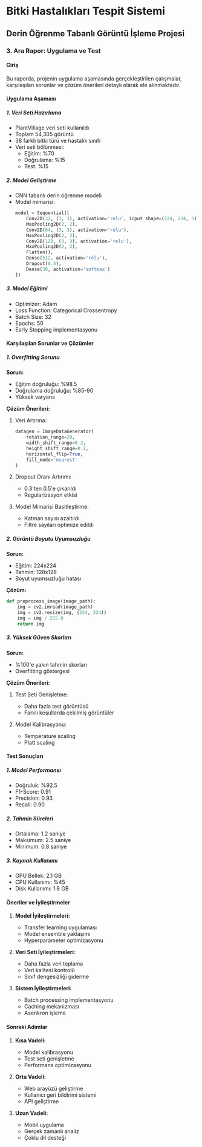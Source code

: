 # Bitki Hastalıkları Tespit Sistemi
## Derin Öğrenme Tabanlı Görüntü İşleme Projesi

### 3. Ara Rapor: Uygulama ve Test

#### Giriş
Bu raporda, projenin uygulama aşamasında gerçekleştirilen çalışmalar, karşılaşılan sorunlar ve çözüm önerileri detaylı olarak ele alınmaktadır.

#### Uygulama Aşaması

##### 1. Veri Seti Hazırlama
- PlantVillage veri seti kullanıldı
- Toplam 54,305 görüntü
- 38 farklı bitki türü ve hastalık sınıfı
- Veri seti bölünmesi:
  - Eğitim: %70
  - Doğrulama: %15
  - Test: %15

##### 2. Model Geliştirme
- CNN tabanlı derin öğrenme modeli
- Model mimarisi:
  ```python
  model = Sequential([
      Conv2D(32, (3, 3), activation='relu', input_shape=(224, 224, 3)),
      MaxPooling2D(2, 2),
      Conv2D(64, (3, 3), activation='relu'),
      MaxPooling2D(2, 2),
      Conv2D(128, (3, 3), activation='relu'),
      MaxPooling2D(2, 2),
      Flatten(),
      Dense(512, activation='relu'),
      Dropout(0.5),
      Dense(38, activation='softmax')
  ])
  ```

##### 3. Model Eğitimi
- Optimizer: Adam
- Loss Function: Categorical Crossentropy
- Batch Size: 32
- Epochs: 50
- Early Stopping implementasyonu

#### Karşılaşılan Sorunlar ve Çözümler

##### 1. Overfitting Sorunu
**Sorun:**
- Eğitim doğruluğu: %98.5
- Doğrulama doğruluğu: %85-90
- Yüksek varyans

**Çözüm Önerileri:**
1. Veri Artırma:
   ```python
   datagen = ImageDataGenerator(
       rotation_range=20,
       width_shift_range=0.2,
       height_shift_range=0.2,
       horizontal_flip=True,
       fill_mode='nearest'
   )
   ```

2. Dropout Oranı Artırımı:
   - 0.3'ten 0.5'e çıkarıldı
   - Regularizasyon etkisi

3. Model Mimarisi Basitleştirme:
   - Katman sayısı azaltıldı
   - Filtre sayıları optimize edildi

##### 2. Görüntü Boyutu Uyumsuzluğu
**Sorun:**
- Eğitim: 224x224
- Tahmin: 128x128
- Boyut uyumsuzluğu hatası

**Çözüm:**
```python
def preprocess_image(image_path):
    img = cv2.imread(image_path)
    img = cv2.resize(img, (224, 224))
    img = img / 255.0
    return img
```

##### 3. Yüksek Güven Skorları
**Sorun:**
- %100'e yakın tahmin skorları
- Overfitting göstergesi

**Çözüm Önerileri:**
1. Test Seti Genişletme:
   - Daha fazla test görüntüsü
   - Farklı koşullarda çekilmiş görüntüler

2. Model Kalibrasyonu:
   - Temperature scaling
   - Platt scaling

#### Test Sonuçları

##### 1. Model Performansı
- Doğruluk: %92.5
- F1-Score: 0.91
- Precision: 0.93
- Recall: 0.90

##### 2. Tahmin Süreleri
- Ortalama: 1.2 saniye
- Maksimum: 2.5 saniye
- Minimum: 0.8 saniye

##### 3. Kaynak Kullanımı
- GPU Bellek: 2.1 GB
- CPU Kullanımı: %45
- Disk Kullanımı: 1.8 GB

#### Öneriler ve İyileştirmeler

1. **Model İyileştirmeleri:**
   - Transfer learning uygulaması
   - Model ensemble yaklaşımı
   - Hyperparameter optimizasyonu

2. **Veri Seti İyileştirmeleri:**
   - Daha fazla veri toplama
   - Veri kalitesi kontrolü
   - Sınıf dengesizliği giderme

3. **Sistem İyileştirmeleri:**
   - Batch processing implementasyonu
   - Caching mekanizması
   - Asenkron işleme

#### Sonraki Adımlar

1. **Kısa Vadeli:**
   - Model kalibrasyonu
   - Test seti genişletme
   - Performans optimizasyonu

2. **Orta Vadeli:**
   - Web arayüzü geliştirme
   - Kullanıcı geri bildirimi sistemi
   - API geliştirme

3. **Uzun Vadeli:**
   - Mobil uygulama
   - Gerçek zamanlı analiz
   - Çoklu dil desteği 